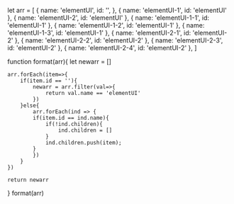 let arr = [
    {
        name: 'elementUI',
        id: '',
    },
    {
        name: 'elementUI-1',
        id: 'elementUI'
    },
    {
        name: 'elementUI-2',
        id: 'elementUI'
    },
    {
        name: 'elementUI-1-1',
        id: 'elementUI-1'
    },
    {
        name: 'elementUI-1-2',
        id: 'elementUI-1'
    },
    {
        name: 'elementUI-1-3',
        id: 'elementUI-1'
    },
    {
        name: 'elementUI-2-1',
        id: 'elementUI-2'
    },
    {
        name: 'elementUI-2-2',
        id: 'elementUI-2'
    },
    {
        name: 'elementUI-2-3',
        id: 'elementUI-2'
    },
    {
        name: 'elementUI-2-4',
        id: 'elementUI-2'
    },
]

function format(arr){
    let newarr = []
    
    arr.forEach(item=>{
        if(item.id == ''){
            newarr = arr.filter(val=>{
                return val.name == 'elementUI'
            })
        }else{
            arr.forEach(ind => {
            if(item.id == ind.name){
                if(!ind.children){
                    ind.children = []
                }
                ind.children.push(item);
            }
            })
        }
    })

    return newarr
}
format(arr)